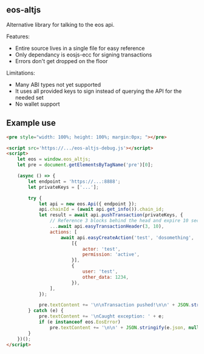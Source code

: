 ## eos-altjs

Alternative library for talking to the eos api.

Features:
* Entire source lives in a single file for easy reference
* Only dependancy is eosjs-ecc for signing transactions
* Errors don't get dropped on the floor

Limitations:
* Many ABI types not yet supported
* It uses all provided keys to sign instead of querying the API for the needed set
* No wallet support

## Example use

```html
<pre style="width: 100%; height: 100%; margin:0px; "></pre>

<script src='https://.../eos-altjs-debug.js'></script>
<script>
    let eos = window.eos_altjs;
    let pre = document.getElementsByTagName('pre')[0];

    (async () => {
        let endpoint = 'https://...:8888';
        let privateKeys = ['...'];

        try {
            let api = new eos.Api({ endpoint });
            api.chainId = (await api.get_info()).chain_id;
            let result = await api.pushTransaction(privateKeys, {
                // Reference 3 blocks behind the head and expire 10 seconds after
                ...await api.easyTransactionHeader(3, 10),
                actions: [
                    await api.easyCreateAction('test', 'dosomething',
                        [{
                            actor: 'test',
                            permission: 'active',
                        }],
                        {
                            user: 'test',
                            other_data: 1234,
                        }),
                ],
            });

            pre.textContent += '\n\nTransaction pushed!\n\n' + JSON.stringify(result, null, 4);
        } catch (e) {
            pre.textContent += '\nCaught exception: ' + e;
            if (e instanceof eos.EosError)
                pre.textContent += '\n\n' + JSON.stringify(e.json, null, 4);
        }
    })();
</script>
```
